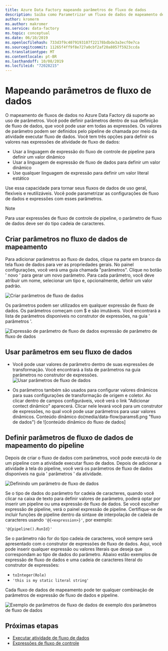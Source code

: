 ```yaml
---
title: Azure Data Factory mapeando parâmetros de fluxo de dados
description: Saiba como Parametrizar um fluxo de dados de mapeamento de pipelines data factory
author: kromerm
ms.author: makromer
ms.service: data-factory
ms.topic: conceptual
ms.date: 06/10/2019
ms.openlocfilehash: 733d3f9c4079193107f22178bdbde3a3ecf0e7ca
ms.sourcegitcommit: 11265f4ff9f8e727a0cbf2af20a8057f5923ccda
ms.translationtype: MT
ms.contentlocale: pt-BR
ms.lasthandoff: 10/08/2019
ms.locfileid: "72028215"
---
```

# <a name="mapping-data-flow-parameters"></a>Mapeando parâmetros de fluxo de dados



O mapeamento de fluxos de dados no Azure Data Factory dá suporte ao uso de parâmetros. Você pode definir parâmetros dentro de sua definição de fluxo de dados, que você pode usar em todas as expressões. Os valores de parâmetro podem ser definidos pelo pipeline de chamada por meio da atividade executar fluxo de dados. Você tem três opções para definir os valores nas expressões de atividade de fluxo de dados:

* Usar a linguagem de expressão do fluxo de controle de pipeline para definir um valor dinâmico
* Usar a linguagem de expressão de fluxo de dados para definir um valor dinâmico
* Use qualquer linguagem de expressão para definir um valor literal estático

Use essa capacidade para tornar seus fluxos de dados de uso geral, flexíveis e reutilizáveis. Você pode parametrizar as configurações de fluxo de dados e expressões com esses parâmetros.

> [!NOTE]
> Para usar expressões de fluxo de controle de pipeline, o parâmetro de fluxo de dados deve ser do tipo cadeia de caracteres.

## <a name="create-parameters-in-mapping-data-flow"></a>Criar parâmetros no fluxo de dados de mapeamento

Para adicionar parâmetros ao fluxo de dados, clique na parte em branco da tela fluxo de dados para ver as propriedades gerais. No painel configurações, você verá uma guia chamada "parâmetros". Clique no botão ' novo ' para gerar um novo parâmetro. Para cada parâmetro, você deve atribuir um nome, selecionar um tipo e, opcionalmente, definir um valor padrão.

![Criar parâmetros de fluxo de dados](media/data-flow/create-params.png "criar parâmetros de fluxo de dados")

Os parâmetros podem ser utilizados em qualquer expressão de fluxo de dados. Os parâmetros começam com $ e são imutáveis. Você encontrará a lista de parâmetros disponíveis no construtor de expressões, na guia ' parâmetros '.

![](media/data-flow/parameter-expression.png "Expressão") de parâmetro de fluxo de dados expressão de parâmetro de fluxo de dados

## <a name="use-parameters-in-your-data-flow"></a>Usar parâmetros em seu fluxo de dados

* Você pode usar valores de parâmetro dentro de suas expressões de transformação. Você encontrará a lista de parâmetros na guia parâmetros no construtor de expressões. ![Usar parâmetros de fluxo de dados](media/data-flow/params9.png "usar parâmetros de fluxo de dados")

* Os parâmetros também são usados para configurar valores dinâmicos para suas configurações de transformação de origem e coletor. Ao clicar dentro de campos configuráveis, você verá o link "Adicionar contect dinâmico" aparecerá. Clicar nele levará você para um construtor de expressões, no qual você pode usar parâmetros para usar valores dinâmicos. Conteúdo dinâmico do(media/data-flow/params6.png "fluxo de dados") de ![conteúdo dinâmico do fluxo de dados]

## <a name="set-mapping-data-flow-parameters-from-pipeline"></a>Definir parâmetros de fluxo de dados de mapeamento do pipeline

Depois de criar o fluxo de dados com parâmetros, você pode executá-lo de um pipeline com a atividade executar fluxo de dados. Depois de adicionar a atividade à tela do pipeline, você verá os parâmetros de fluxo de dados disponíveis na guia ' parâmetros ' da atividade.

![Definindo um parâmetro de fluxo de dados](media/data-flow/parameter-assign.png "definindo um parâmetro de fluxo de dados")

Se o tipo de dados do parâmetro for cadeia de caracteres, quando você clicar na caixa de texto para definir valores de parâmetro, poderá optar por inserir um pipeline ou uma expressão de fluxo de dados. Se você escolher expressão de pipeline, verá o painel expressão de pipeline. Certifique-se de incluir funções de pipeline dentro da sintaxe de interpolação de cadeia de caracteres usando `'@{<expression>}'`, por exemplo:

```'@{pipeline().RunId}'```

Se o parâmetro não for do tipo cadeia de caracteres, você sempre será apresentado com o construtor de expressões de fluxo de dados. Aqui, você pode inserir qualquer expressão ou valores literais que deseja que correspondam ao tipo de dados do parâmetro. Abaixo estão exemplos de expressão de fluxo de dados e uma cadeia de caracteres literal do construtor de expressões:

* ```toInteger(Role)```
* ```'this is my static literal string'```

Cada fluxo de dados de mapeamento pode ter qualquer combinação de parâmetros de expressão de fluxo de dados e pipeline. 

![](media/data-flow/parameter-example.png "Exemplo") de parâmetros de fluxo de dados de exemplo dos parâmetros de fluxo de dados



## <a name="next-steps"></a>Próximas etapas
* [Executar atividade de fluxo de dados](control-flow-execute-data-flow-activity.md)
* [Expressões de fluxo de controle](control-flow-expression-language-functions.md)
